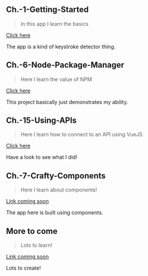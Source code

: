 ## Ch.-1-Getting-Started
> In this app I learn the basics

<a href="/Udemy-Practice-VueJS-App/Ch.-1-Getting-Started">Click here</a>

The app is a kind of keystroke detector thing.

## Ch.-6-Node-Package-Manager
> Here I learn the value of NPM

<a href="/Udemy-Practice-VueJS-App/Ch.-6-Node-Package-Manager">Click here</a>

This project basically just demonstrates my ability.

## Ch.-15-Using-APIs
> Here I learn how to connect to an API using VueJS

<a href="/Udemy-Practice-VueJS-App/Ch.-15-Using-APIs">Click here</a>

Have a look to see what I did!

## Ch.-7-Crafty-Components
> Here I learn about components!

<a href="/Udemy-Practice-VueJS-App/Ch.-7-Crafty-Components">Link coming soon</a>

The app here is built using components.

## More to come
> Lots to learn!

<a href="#">Link coming soon</a>

Lots to create!
